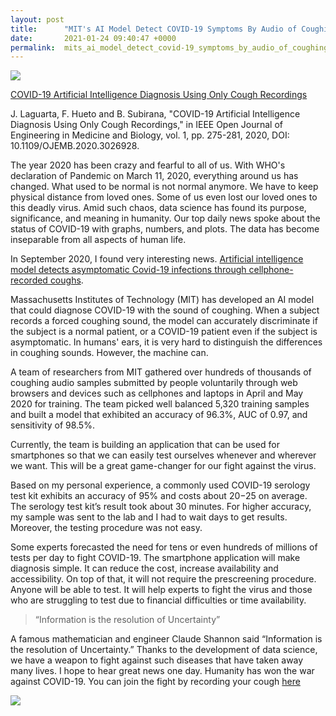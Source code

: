 ```yaml
---
layout: post
title:      "MIT's AI Model Detect COVID-19 Symptoms By Audio of Coughing"
date:       2021-01-24 09:40:47 +0000
permalink:  mits_ai_model_detect_covid-19_symptoms_by_audio_of_coughing
---
```



![](https://www.co.becker.mn.us/dept/public_health/images/COVID19-header.jpg)

[COVID-19 Artificial Intelligence Diagnosis Using Only Cough Recordings](https://ieeexplore.ieee.org/document/9208795)

J. Laguarta, F. Hueto and B. Subirana, "COVID-19 Artificial Intelligence Diagnosis Using Only Cough Recordings," in IEEE Open Journal of Engineering in Medicine and Biology, vol. 1, pp. 275-281, 2020, DOI: 10.1109/OJEMB.2020.3026928.

The year 2020 has been crazy and fearful to all of us. With WHO's declaration of Pandemic on March 11, 2020, everything around us has changed. What used to be normal is not normal anymore. We have to keep physical distance from loved ones. Some of us even lost our loved ones to this deadly virus. Amid such chaos, data science has found its purpose, significance, and meaning in humanity. Our top daily news spoke about the status of COVID-19 with graphs, numbers, and plots. The data has become inseparable from all aspects of human life.

In September 2020, I found very interesting news. [Artificial intelligence model detects asymptomatic Covid-19 infections through cellphone-recorded coughs](https://news.mit.edu/2020/covid-19-cough-cellphone-detection-1029).

Massachusetts Institutes of Technology (MIT) has developed an AI model that could diagnose COVID-19 with the sound of coughing. When a subject records a forced coughing sound, the model can accurately discriminate if the subject is a normal patient, or a COVID-19 patient even if the subject is asymptomatic.  In humans' ears, it is very hard to distinguish the differences in coughing sounds. However, the machine can.

A team of researchers from MIT gathered over hundreds of thousands of coughing audio samples submitted by people voluntarily through web browsers and devices such as cellphones and laptops in April and May 2020 for training. The team picked well balanced 5,320 training samples and built a model that exhibited an accuracy of 96.3%, AUC of 0.97, and sensitivity of 98.5%.

Currently, the team is building an application that can be used for smartphones so that we can easily test ourselves whenever and wherever we want. This will be a great game-changer for our fight against the virus.

Based on my personal experience, a commonly used COVID-19 serology test kit exhibits an accuracy of 95% and costs about $20-$25 on average. The serology test kit’s result took about 30 minutes. For higher accuracy, my sample was sent to the lab and I had to wait days to get results. Moreover, the testing procedure was not easy.

Some experts forecasted the need for tens or even hundreds of millions of tests per day to fight COVID-19. The smartphone application will make diagnosis simple. It can reduce the cost, increase availability and accessibility. On top of that, it will not require the prescreening procedure. Anyone will be able to test. It will help experts to fight the virus and those who are struggling to test due to financial difficulties or time availability.

> “Information is the resolution of Uncertainty”

A famous mathematician and engineer Claude Shannon said “Information is the resolution of Uncertainty.” Thanks to the development of data science, we have a weapon to fight against such diseases that have taken away many lives. I hope to hear great news one day. Humanity has won the war against COVID-19. You can join the fight by recording your cough [here](https://opensigma.mit.edu/)

![](https://media3.giphy.com/media/xULW8xZJuVZ3UweGmQ/giphy.gif)




